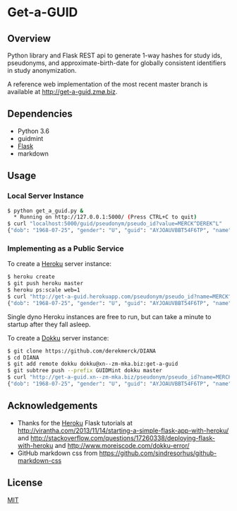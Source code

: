 


Get-a-GUID
================

Overview
----------------

Python library and Flask REST api to generate 1-way hashes for study ids, pseudonyms, and approximate-birth-date for globally consistent identifiers in study anonymization.

A reference web implementation of the most recent master branch is available at <http://get-a-guid.zmø.biz>.


Dependencies
------------------

- Python 3.6
- guidmint
- [Flask](http://flask.pocoo.org)
- markdown


Usage
-------------------

### Local Server Instance

```bash
$ python get_a_guid.py &  
  * Running on http://127.0.0.1:5000/ (Press CTRL+C to quit)  
$ curl "localhost:5000/guid/pseudonym/pseudo_id?value=MERCK^DEREK^L"
{"dob": "1968-07-25", "gender": "U", "guid": "AYJOAUVBBT54F6TP", "name": "ANDRONIS^YEVETTE^J"}
```

### Implementing as a Public Service

To create a [Heroku](http://www.heroku.com) server instance:

```bash
$ heroku create
$ git push heroku master
$ heroku ps:scale web=1
$ curl "http://get-a-guid.herokuapp.com/pseudonym/pseudo_id?name=MERCK^DEREK^L"
{"dob": "1968-07-25", "gender": "U", "guid": "AYJOAUVBBT54F6TP", "name": "ANDRONIS^YEVETTE^J"} 
```

Single dyno Heroku instances are free to run, but can take a minute to startup after they fall asleep.

To create a [Dokku](http://dokku.viewdocs.io/dokku/) server instance:

```bash
$ git clone https://github.com/derekmerck/DIANA
$ cd DIANA
$ git add remote dokku dokku@xn--zm-mka.biz:get-a-guid
$ git subtree push --prefix GUIDMint dokku master
$ curl "http://get-a-guid.xn--zm-mka.biz/pseudonym/pseudo_id?name=MERCK^DEREK^L"
{"dob": "1968-07-25", "gender": "U", "guid": "AYJOAUVBBT54F6TP", "name": "ANDRONIS^YEVETTE^J"} 
```


Acknowledgements
---------------------

- Thanks for the [Heroku](http://www.heroku.com) Flask tutorials at <http://virantha.com/2013/11/14/starting-a-simple-flask-app-with-heroku/> and <http://stackoverflow.com/questions/17260338/deploying-flask-with-heroku> and <http://www.moreiscode.com/dokku-error/>
- GitHub markdown css from <https://github.com/sindresorhus/github-markdown-css>


## License

[MIT](http://opensource.org/licenses/mit-license.html)
